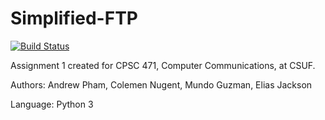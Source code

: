 # Simplified-FTP

[![Build Status](https://travis-ci.org/andrewdpham3/Simplified-FTP.svg?branch=master)](https://travis-ci.org/andrewdpham3/Simplified-FTP)

Assignment 1 created for CPSC 471, Computer Communications, at CSUF.

Authors: Andrew Pham, Colemen Nugent, Mundo Guzman, Elias Jackson

Language: Python 3
